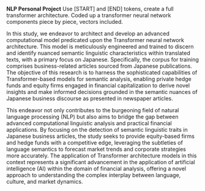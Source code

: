**NLP Personal Project**
Use [START] and [END] tokens, create a full transformer architecture. 
Coded up a transformer neural network components piece by piece, vectors included. 

In this study, we endeavor to architect and develop an advanced computational model predicated upon the Transformer neural network architecture. This model is meticulously engineered and trained to discern and identify nuanced semantic linguistic characteristics within translated texts, with a primary focus on Japanese. Specifically, the corpus for training comprises business-related articles sourced from Japanese publications. The objective of this research is to harness the sophisticated capabilities of Transformer-based models for semantic analysis, enabling private hedge funds and equity firms engaged in financial capitalization to derive novel insights and make informed decisions grounded in the semantic nuances of Japanese business discourse as presented in newspaper articles.

This endeavor not only contributes to the burgeoning field of natural language processing (NLP) but also aims to bridge the gap between advanced computational linguistic analysis and practical financial applications. By focusing on the detection of semantic linguistic traits in Japanese business articles, the study seeks to provide equity-based firms and hedge funds with a competitive edge, leveraging the subtleties of language semantics to forecast market trends and corporate strategies more accurately. The application of Transformer architecture models in this context represents a significant advancement in the application of artificial intelligence (AI) within the domain of financial analysis, offering a novel approach to understanding the complex interplay between language, culture, and market dynamics.
